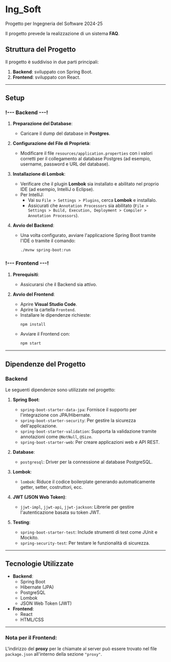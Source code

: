 # Ing_Soft  
Progetto per Ingegneria del Software 2024-25  

Il progetto prevede la realizzazione di un sistema **FAQ**.  

## Struttura del Progetto  
Il progetto è suddiviso in due parti principali:  
1. **Backend**: sviluppato con Spring Boot.  
2. **Frontend**: sviluppato con React.  

---

## Setup  
### !--- Backend ---!  
1. **Preparazione del Database**:  
   - Caricare il dump del database in **Postgres**.  

2. **Configurazione del File di Proprietà**:  
   - Modificare il file `resources/application.properties` con i valori corretti per il collegamento al database Postgres (ad esempio, username, password e URL del database).  

3. **Installazione di Lombok**:  
   - Verificare che il plugin **Lombok** sia installato e abilitato nel proprio IDE (ad esempio, IntelliJ o Eclipse).  
   - Per IntelliJ:  
     - Vai su `File > Settings > Plugins`, cerca **Lombok** e installalo.  
     - Assicurati che `Annotation Processors` sia abilitato (`File > Settings > Build, Execution, Deployment > Compiler > Annotation Processors`).  

4. **Avvio del Backend**:  
   - Una volta configurato, avviare l'applicazione Spring Boot tramite l'IDE o tramite il comando:  
     ```bash
     ./mvnw spring-boot:run
     ```  

### !--- Frontend ---!  
1. **Prerequisiti**:  
   - Assicurarsi che il Backend sia attivo.  

2. **Avvio del Frontend**:  
   - Aprire **Visual Studio Code**.  
   - Aprire la cartella `Frontend`.  
   - Installare le dipendenze richieste:  
     ```bash
     npm install
     ```  
   - Avviare il Frontend con:  
     ```bash
     npm start
     ```  

---

## Dipendenze del Progetto  
### Backend  
Le seguenti dipendenze sono utilizzate nel progetto:  

1. **Spring Boot**:  
   - `spring-boot-starter-data-jpa`: Fornisce il supporto per l'integrazione con JPA/Hibernate.  
   - `spring-boot-starter-security`: Per gestire la sicurezza dell'applicazione.  
   - `spring-boot-starter-validation`: Supporta la validazione tramite annotazioni come `@NotNull`, `@Size`.  
   - `spring-boot-starter-web`: Per creare applicazioni web e API REST.  

2. **Database**:  
   - `postgresql`: Driver per la connessione al database PostgreSQL.  

3. **Lombok**:  
   - `lombok`: Riduce il codice boilerplate generando automaticamente getter, setter, costruttori, ecc.  

4. **JWT (JSON Web Token)**:  
   - `jjwt-impl`, `jjwt-api`, `jjwt-jackson`: Librerie per gestire l'autenticazione basata su token JWT.  

5. **Testing**:  
   - `spring-boot-starter-test`: Include strumenti di test come JUnit e Mockito.  
   - `spring-security-test`: Per testare le funzionalità di sicurezza.  

---

## Tecnologie Utilizzate  
- **Backend**:  
  - Spring Boot  
  - Hibernate (JPA)  
  - PostgreSQL  
  - Lombok  
  - JSON Web Token (JWT)  
- **Frontend**:  
  - React  
  - HTML/CSS  

---

### Nota per il Frontend:
L'indirizzo del **proxy** per le chiamate al server può essere trovato nel file `package.json` all'interno della sezione `"proxy"`.
